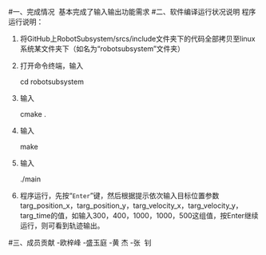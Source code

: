 #一、完成情况
  基本完成了输入输出功能需求
#二、软件编译运行状况说明
程序运行说明：
1. 将GitHub上RobotSubsystem/srcs/include文件夹下的代码全部拷贝至linux系统某文件夹下（如名为“robotsubsystem”文件夹）
2. 打开命令终端，输入

    cd robotsubsystem
3. 输入

    cmake .
4.  输入

    make
5. 输入

    ./main
6. 程序运行，先按“`Enter`”键，然后根据提示依次输入目标位置参数targ_position_x，targ_position_y，targ_velocity_x，targ_velocity_y，targ_time的值，如输入300，400，1000，1000，500这组值，按Enter继续运行，则可看到轨迹输出。

#三、成员贡献
-欧梓峰
-盛玉庭
-黄  杰
-张  钊
